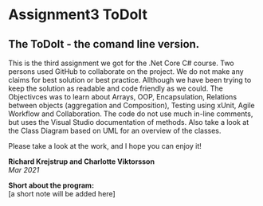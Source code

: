 # Assignment3 ToDoIt
## The ToDoIt - the comand line version.

This is the third assignment we got for the .Net Core C# course.
Two persons used GitHub to collaborate on the project. We do not make any claims for best solution or best practice. Allthough we have been trying to keep the solution as readable and code friendly as we could.
The Objectivces was to learn about Arrays, OOP, Encapsulation, Relations between objects (aggregation and Composition), Testing using xUnit, Agile Workflow and Collaboration.
The code do not use much in-line comments, but uses the Visual Studio documentation of methods.
Also take a look at the Class Diagram based on UML for an overview of the classes.

Please take a look at the work, and I hope you can enjoy it!

**Richard Krejstrup and Charlotte Viktorsson**
<br>
*Mar 2021*


**Short about the program:**<br>
[a short note will be added here]
